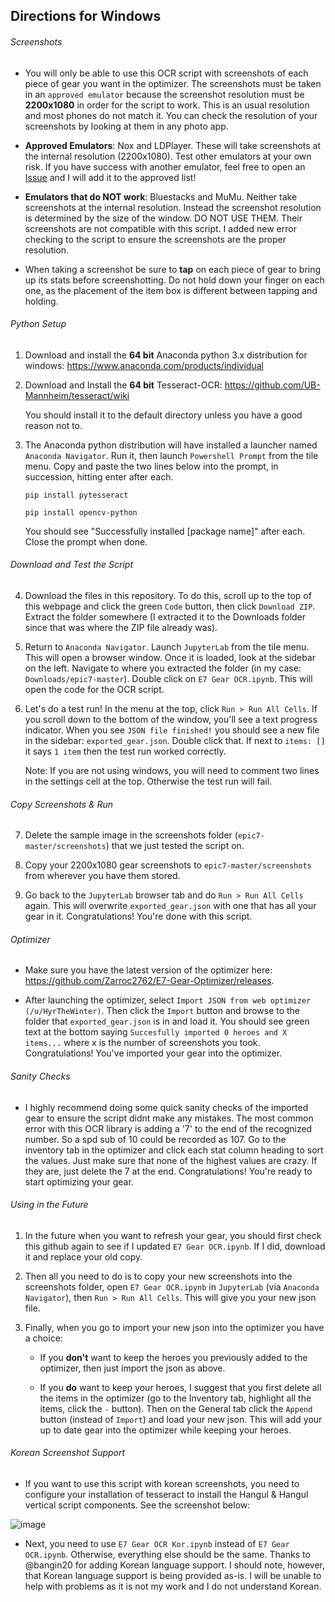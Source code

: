 ## Directions for Windows

###### Screenshots

* You will only be able to use this OCR script with screenshots of each piece of gear you want in the optimizer. The screenshots must be taken in an `approved emulator` because the screenshot resolution must be **2200x1080** in order for the script to work. This is an usual resolution and most phones do not match it. You can check the resolution of your screenshots by looking at them in any photo app.

* **Approved Emulators**: Nox and LDPlayer. These will take screenshots at the internal resolution (2200x1080). Test other emulators at your own risk. If you have success with another emulator, feel free to open an [Issue](https://github.com/compeanansi/epic7/issues) and I will add it to the approved list!

* **Emulators that do NOT work**: Bluestacks and MuMu. Neither take screenshots at the internal resolution. Instead the screenshot resolution is determined by the size of the window. DO NOT USE THEM. Their screenshots are not compatible with this script. I added new error checking to the script to ensure the screenshots are the proper resolution.

* When taking a screenshot be sure to **tap** on each piece of gear to bring up its stats before screenshotting. Do not hold down your finger on each one, as the placement of the item box is different between tapping and holding.

###### Python Setup

1. Download and install the **64 bit** Anaconda python 3.x distribution for windows: https://www.anaconda.com/products/individual

2. Download and Install the **64 bit** Tesseract-OCR: https://github.com/UB-Mannheim/tesseract/wiki

    You should install it to the default directory unless you have a good reason not to.

3. The Anaconda python distribution will have installed a launcher named ``Anaconda Navigator``. Run it, then launch ``Powershell Prompt`` from the tile menu. Copy and paste the two lines below into the prompt, in succession, hitting enter after each.

    ``pip install pytesseract``

    ``pip install opencv-python``

    You should see "Successfully installed [package name]" after each. Close the prompt when done.

###### Download and Test the Script

4. Download the files in this repository. To do this, scroll up to the top of this webpage and click the green ``Code`` button, then click ``Download ZIP``. Extract the folder somewhere (I extracted it to the Downloads folder since that was where the ZIP file already was).

5. Return to ``Anaconda Navigator``. Launch ``JupyterLab`` from the tile menu. This will open a browser window. Once it is loaded, look at the sidebar on the left. Navigate to where you extracted the folder (in my case: ``Downloads/epic7-master``). Double click on ``E7 Gear OCR.ipynb``. This will open the code for the OCR script.

6. Let's do a test run! In the menu at the top, click ``Run > Run All Cells``. If you scroll down to the bottom of the window, you'll see a text progress indicator. When you see ``JSON file finished!`` you should see a new file in the sidebar: ``exported_gear.json``. Double click that. If next to ``items: []`` it says ``1 item`` then the test run worked correctly.

    Note: If you are not using windows, you will need to comment two lines in the settings cell at the top. Otherwise the test run will fail.

###### Copy Screenshots & Run

7. Delete the sample image in the screenshots folder (``epic7-master/screenshots``) that we just tested the script on.

8. Copy your 2200x1080 gear screenshots to ``epic7-master/screenshots`` from wherever you have them stored.

9. Go back to the ``JupyterLab`` browser tab and do ``Run > Run All Cells`` again. This will overwrite ``exported_gear.json`` with one that has all your gear in it. Congratulations! You're done with this script.

###### Optimizer

* Make sure you have the latest version of the optimizer here: https://github.com/Zarroc2762/E7-Gear-Optimizer/releases.

* After launching the optimizer, select ``Import JSON from web optimizer (/u/HyrTheWinter)``. Then click the ``Import`` button and browse to the folder that ``exported_gear.json`` is in and load it. You should see green text at the bottom saying ``Succesfully imported 0 heroes and X items...`` where x is the number of screenshots you took. Congratulations! You've imported your gear into the optimizer.

###### Sanity Checks

* I highly recommend doing some quick sanity checks of the imported gear to ensure the script didnt make any mistakes. The most common error with this OCR library is adding a '7' to the end of the recognized number. So a spd sub of 10 could be recorded as 107. Go to the inventory tab in the optimizer and click each stat column heading to sort the values. Just make sure that none of the highest values are crazy. If they are, just delete the 7 at the end. Congratulations! You're ready to start optimizing your gear.

###### Using in the Future

1. In the future when you want to refresh your gear, you should first check this github again to see if I updated ``E7 Gear OCR.ipynb``. If I did, download it and replace your old copy.

2. Then all you need to do is to copy your new screenshots into the screenshots folder, open ``E7 Gear OCR.ipynb`` in ``JupyterLab`` (via ``Anaconda Navigator``), then ``Run > Run All Cells``. This will give you your new json file.

3. Finally, when you go to import your new json into the optimizer you have a choice:

    * If you **don't** want to keep the heroes you previously added to the optimizer, then just import the json as above.
    
    * If you **do** want to keep your heroes, I suggest that you first delete all the items in the optimizer (go to the Inventory tab, highlight all the items, click the ``-`` button). Then on the General tab click the ``Append`` button (instead of ``Import``) and load your new json. This will add your up to date gear into the optimizer while keeping your heroes.

###### Korean Screenshot Support

* If you want to use this script with korean screenshots, you need to configure your installation of tesseract to install the Hangul & Hangul vertical script components. See the screenshot below:

![image](https://user-images.githubusercontent.com/9090157/90422051-40621300-e0f5-11ea-921c-b4ed86f13fc5.png)

* Next, you need to use ``E7 Gear OCR Kor.ipynb`` instead of ``E7 Gear OCR.ipynb``. Otherwise, everything else should be the same. Thanks to @bangin20 for adding Korean language support. I should note, however, that Korean language support is being provided as-is. I will be unable to help with problems as it is not my work and I do not understand Korean.
